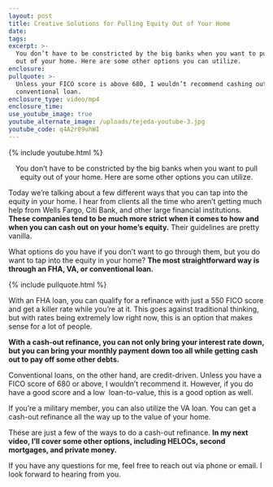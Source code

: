 ```yaml
---
layout: post
title: Creative Solutions for Pulling Equity Out of Your Home
date:
tags:
excerpt: >-
  You don’t have to be constricted by the big banks when you want to pull equity
  out of your home. Here are some other options you can utilize.
enclosure:
pullquote: >-
  Unless your FICO score is above 680, I wouldn’t recommend cashing out via a
  conventional loan.
enclosure_type: video/mp4
enclosure_time:
use_youtube_image: true
youtube_alternate_image: /uploads/tejeda-youtube-3.jpg
youtube_code: q4A2r89uhWI
---
```


{% include youtube.html %}<center>You don’t have to be constricted by the big banks when you want to pull equity out of your home. Here are some other options you can utilize.</center>

Today we’re talking about a few different ways that you can tap into the equity in your home. I hear from clients all the time who aren’t getting much help from Wells Fargo, Citi Bank, and other large financial institutions. **These companies tend to be much more strict when it comes to how and when you can cash out on your home’s equity.** Their guidelines are pretty vanilla.&nbsp;

What options do you have if you don’t want to go through them, but you do want to tap into the equity in your home? **The most straightforward way is through an FHA, VA, or conventional loan.**&nbsp;

{% include pullquote.html %}

With an FHA loan, you can qualify for a refinance with just a 550 FICO score and get a killer rate while you’re at it. This goes against traditional thinking, but with rates being extremely low right now, this is an option that makes sense for a lot of people.

**With a cash-out refinance, you can not only bring your interest rate down, but you can bring your monthly payment down too all while getting cash out to pay off some other debts.&nbsp;**

Conventional loans, on the other hand, are credit-driven. Unless you have a FICO score of 680 or above, I wouldn’t recommend it. However, if you do have a good score and a low&nbsp; loan-to-value, this is a good option as well.

If you’re a military member, you can also utilize the VA loan. You can get a cash-out refinance all the way up to the value of your home.

These are just a few of the ways to do a cash-out refinance. **In my next video, I’ll cover some other options, including HELOCs, second mortgages, and private money.**

If you have any questions for me, feel free to reach out via phone or email. I look forward to hearing from you.